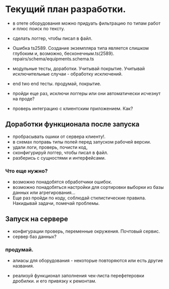 # Текущий план разработки.




* в отете оборудования можно придуать фильтрацию по типам работ и плюс поиск по тексту.

* сделать логгер, чтобы писал в файл.

* Ошибка ts2589. Создание экземпляра типа является слишком глубоким и, возможно, бесконечным.ts(2589). repairs/schema/equipments.schema.ts







* модульные тесты, доработки. Учитывай покрытие. Учитывай исключительные случаи - обработку исключений.
* end two end тесты. продумай, покрытие.
* пройди еще раз, исключи логгеры или они автоматически исчезнут на проде?
* проверь интеграцию с клиентским приложением. Как?


## Доработки функционала после запуска
* пробрасывать ошики от сервера клиенту!.
* в схемах поправь типы полей перед запуском рабочей версии.
* удали логи, проверь, почисти код, 
* сконфигурируй логгер, чтобы писал в файл.
* разберись с сущностями и интерфейсами.



### Что еще нужно?
* возможно понадобятся обработчики ошибок.
* возможно понадобяться настройки для сортировки выборки из базы данных или агрегирования...
* Еще раз пройди по коду, соблюдай стилистические правила. Накидывай задачи, помечай проблемы.





## Запуск на сервере
* конфигурации проверь, переменные окружения. Почтовый сервис. 
* сервер баз данных?





### продумай.
* алиасы для оборудования - некоторые повторяются или есть другие названия.

* реализуй функционал заполнения чек-листа перефетеровки дробилки. и его привязку к ремонтам.
